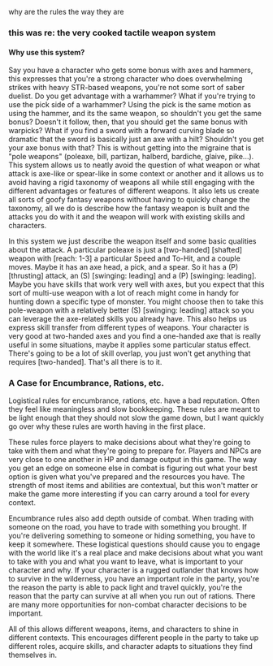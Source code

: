 why are the rules the way they are

### this was re: the very cooked tactile weapon system

#### Why use this system?

Say you have a character who gets some bonus with axes and hammers, this expresses that you're a strong character who does overwhelming strikes with heavy STR-based weapons, you're not some sort of saber duelist. Do you get advantage with a warhammer? What if you're trying to use the pick side of a warhammer? Using the pick is the same motion as using the hammer, and its the same weapon, so shouldn't you get the same bonus? Doesn't it follow, then, that you should get the same bonus with warpicks? What if you find a sword with a forward curving blade so dramatic that the sword is basically just an axe with a hilt? Shouldn't you get your axe bonus with that? This is without getting into the migraine that is "pole weapons" (poleaxe, bill, partizan, halberd, bardiche, glaive, pike...). This system allows us to neatly avoid the question of what weapon or what attack is axe-like or spear-like in some context or another and it allows us to avoid having a rigid taxonomy of weapons all while still engaging with the different advantages or features of different weapons. It also lets us create all sorts of goofy fantasy weapons without having to quickly change the taxonomy, all we do is describe how the fantasy weapon is built and the attacks you do with it and the weapon will work with existing skills and characters.

In this system we just describe the weapon itself and some basic qualities about the attack. A particular poleaxe is just a [two-handed] [shafted] weapon with [reach: 1-3] a particular Speed and To-Hit, and a couple moves. Maybe it has an axe head, a pick, and a spear. So it has a (P) [thrusting] attack, an (S) [swinging: leading] and a (P) [swinging: leading]. Maybe you have skills that work very well with axes, but you expect that this sort of multi-use weapon with a lot of reach might come in handy for hunting down a specific type of monster. You might choose then to take this pole-weapon with a relatively better (S) [swinging: leading] attack so you can leverage the axe-related skills you already have. This also helps us express skill transfer from different types of weapons. Your character is very good at two-handed axes and you find a one-handed axe that is really useful in some situations, maybe it applies some particular status effect. There's going to be a lot of skill overlap, you just won't get anything that requires [two-handed]. That's all there is to it.

### A Case for Encumbrance, Rations, etc.

Logistical rules for encumbrance, rations, etc. have a bad reputation. Often they feel like meaningless and slow bookkeeping. These rules are meant to be light enough that they should not slow the game down, but I want quickly go over why these rules are worth having in the first place.

These rules force players to make decisions about what they're going to take with them and what they're going to prepare for. Players and NPCs are very close to one another in HP and damage output in this game. The way you get an edge on someone else in combat is figuring out what your best option is given what you've prepared and the resources you have. The strength of most items and abilities are contextual, but this won't matter or make the game more interesting if you can carry around a tool for every context.

Encumbrance rules also add depth outside of combat. When trading with someone on the road, you have to trade with something you brought. If you're delivering something to someone or hiding something, you have to keep it somewhere. These logistical questions should cause you to engage with the world like it's a real place and make decisions about what you want to take with you and what you want to leave, what is important to your character and why. If your character is a rugged outlander that knows how to survive in the wilderness, you have an important role in the party, you're the reason the party is able to pack light and travel quickly, you're the reason that the party can survive at all when you run out of rations. There are many more opportunities for non-combat character decisions to be important.

All of this allows different weapons, items, and characters to shine in different contexts. This encourages different people in the party to take up different roles, acquire skills, and character adapts to situations they find themselves in.